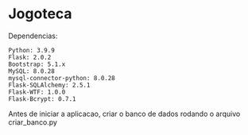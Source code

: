 # Jogoteca

Dependencias:

    Python: 3.9.9
    Flask: 2.0.2
    Bootstrap: 5.1.x
    MySQL: 8.0.28
    mysql-connector-python: 8.0.28
    Flask-SQLAlchemy: 2.5.1
    Flask-WTF: 1.0.0
    Flask-Bcrypt: 0.7.1
    
Antes de iniciar a aplicacao, criar o banco de dados rodando o arquivo criar_banco.py
